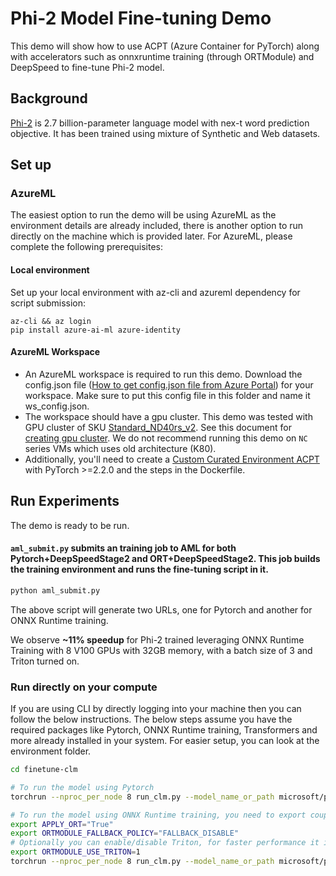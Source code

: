 # Phi-2 Model Fine-tuning Demo

This demo will show how to use ACPT (Azure Container for PyTorch) along with accelerators such as onnxruntime training (through ORTModule) and DeepSpeed to fine-tune Phi-2 model.

## Background

[Phi-2](https://www.microsoft.com/en-us/research/blog/phi-2-the-surprising-power-of-small-language-models/)  is 2.7 billion-parameter language model with nex-t word prediction objective. It has been trained using mixture of Synthetic and Web datasets.

## Set up

### AzureML
The easiest option to run the demo will be using AzureML as the environment details are already included, there is another option to run directly on the machine which is provided later. For AzureML, please complete the following prerequisites:

#### Local environment
Set up your local environment with az-cli and azureml dependency for script submission:

```
az-cli && az login
pip install azure-ai-ml azure-identity
```

#### AzureML Workspace
- An AzureML workspace is required to run this demo. Download the config.json file ([How to get config.json file from Azure Portal](https://docs.microsoft.com/en-us/azure/machine-learning/how-to-configure-environment#workspace)) for your workspace. Make sure to put this config file in this folder and name it ws_config.json.
- The workspace should have a gpu cluster. This demo was tested with GPU cluster of SKU [Standard_ND40rs_v2](https://docs.microsoft.com/en-us/azure/virtual-machines/ndv2-series). See this document for [creating gpu cluster](https://docs.microsoft.com/en-us/azure/machine-learning/how-to-create-attach-compute-cluster?tabs=python). We do not recommend running this demo on `NC` series VMs which uses old architecture (K80).
- Additionally, you'll need to create a [Custom Curated Environment ACPT](https://learn.microsoft.com/en-us/azure/machine-learning/resource-curated-environments) with PyTorch >=2.2.0 and the steps in the Dockerfile.

## Run Experiments
The demo is ready to be run.

#### `aml_submit.py` submits an training job to AML for both Pytorch+DeepSpeedStage2 and ORT+DeepSpeedStage2. This job builds the training environment and runs the fine-tuning script in it.

```bash
python aml_submit.py
```

The above script will generate two URLs, one for Pytorch and another for ONNX Runtime training.

We observe **~11% speedup** for Phi-2 trained leveraging ONNX Runtime Training with 8 V100 GPUs with 32GB memory, with a batch size of 3 and Triton turned on.

### Run directly on your compute

If you are using CLI by directly logging into your machine then you can follow the below instructions. The below steps assume you have the required packages like Pytorch, ONNX Runtime training, Transformers and more already installed in your system. For easier setup, you can look at the environment folder.

```bash
cd finetune-clm

# To run the model using Pytorch
torchrun --nproc_per_node 8 run_clm.py --model_name_or_path microsoft/phi-2 --dataset_name wikitext --dataset_config_name wikitext-2-raw-v1 --do_train --save_strategy 'no' --fp16 --block_size 512 --max_steps -1 --gradient_accumulation_steps 4 --per_device_train_batch_size 2 --num_train_epochs 2 --output_dir output_dir --overwrite_output_dir --deepspeed zero_stage_2.json

# To run the model using ONNX Runtime training, you need to export couple of variables and run the same command above, overall these would be your steps:
export APPLY_ORT="True"
export ORTMODULE_FALLBACK_POLICY="FALLBACK_DISABLE"
# Optionally you can enable/disable Triton, for faster performance it is turned on
export ORTMODULE_USE_TRITON=1
torchrun --nproc_per_node 8 run_clm.py --model_name_or_path microsoft/phi-2 --dataset_name wikitext --dataset_config_name wikitext-2-raw-v1 --do_train --save_strategy 'no' --fp16 --block_size 512 --max_steps -1 --gradient_accumulation_steps 4 --per_device_train_batch_size 2 --num_train_epochs 2 --output_dir output_dir --overwrite_output_dir --deepspeed zero_stage_2.json
```

